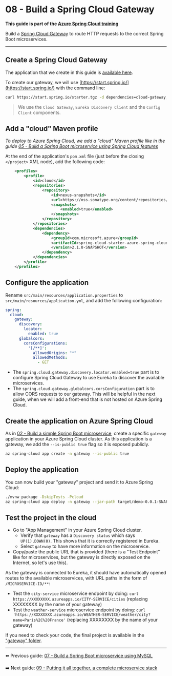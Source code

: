 # 08 - Build a Spring Cloud Gateway

__This guide is part of the [Azure Spring Cloud training](../README.md)__

Build a [Spring Cloud Gateway](https://spring.io/projects/spring-cloud-gateway) to route HTTP requests to the correct Spring Boot microservices.

---

## Create a Spring Cloud Gateway

The application that we create in this guide is [available here](gateway/).

To create our gateway, we will use [https://start.spring.io/](https://start.spring.io/) with the command line:

```bash
curl https://start.spring.io/starter.tgz -d dependencies=cloud-gateway,cloud-eureka,cloud-config-client -d baseDir=gateway | tar -xzvf -
```

> We use the `Cloud Gateway`, `Eureka Discovery Client` and the `Config Client` components.

## Add a "cloud" Maven profile

*To deploy to Azure Spring Cloud, we add a "cloud" Maven profile like in the guide [05 - Build a Spring Boot microservice using Spring Cloud features](../05-build-a-spring-boot-microservice-using-spring-cloud-features/README.md)*

At the end of the application's `pom.xml` file (just before the closing `</project>` XML node), add the following code:

```xml
    <profiles>
        <profile>
            <id>cloud</id>
            <repositories>
                <repository>
                    <id>nexus-snapshots</id>
                    <url>https://oss.sonatype.org/content/repositories/snapshots/</url>
                    <snapshots>
                        <enabled>true</enabled>
                    </snapshots>
                </repository>
            </repositories>
            <dependencies>
                <dependency>
                    <groupId>com.microsoft.azure</groupId>
                    <artifactId>spring-cloud-starter-azure-spring-cloud-client</artifactId>
                    <version>2.1.0-SNAPSHOT</version>
                </dependency>
            </dependencies>
        </profile>
    </profiles>
```

## Configure the application

Rename `src/main/resources/application.properties` to `src/main/resources/application.yml`, and add the following configuration:

```yaml
spring:
  cloud:
    gateway:
      discovery:
        locator:
          enabled: true
      globalcors:
        corsConfigurations:
          '[/**]':
            allowedOrigins: "*"
            allowedMethods:
              - GET

```

- The `spring.cloud.gateway.discovery.locator.enabled=true` part is to configure Spring Cloud Gateway to use Eureka to discover the available microservices.
- The `spring.cloud.gateway.globalcors.corsConfiguration` part is to allow CORS requests to our gateway. This will be helpful in the next guide, when we will add a front-end that is not hosted on Azure Spring Cloud.

## Create the application on Azure Spring Cloud

As in [02 - Build a simple Spring Boot microservice](../02-build-a-simple-spring-boot-microservice/README.md), create a specific `gateway` application in your Azure Spring Cloud cluster. As this application is a gateway, we add the `--is-public true` flag so it is exposed publicly.

```bash
az spring-cloud app create -n gateway --is-public true
```

## Deploy the application

You can now build your "gateway" project and send it to Azure Spring Cloud:

```bash
./mvnw package -DskipTests -Pcloud
az spring-cloud app deploy -n gateway --jar-path target/demo-0.0.1-SNAPSHOT.jar
```

## Test the project in the cloud

- Go to "App Management" in your Azure Spring Cloud cluster.
  - Verify that `gateway` has a `Discovery status` which says `UP(1),DOWN(0)`. This shows that it is correctly registered in Eureka.
  - Select `gateway` to have more information on the microservice.
- Copy/paste the public URL that is provided (there is a "Test Endpoint" like for microservices, but the gateway is directly exposed on the Internet, so let's use this).

As the gateway is connected to Eureka, it should have automatically opened routes to the available microservices, with URL paths in the form of `/MICROSERVICE-ID/**`:

- Test the `city-service` microservice endpoint by doing: `curl https://XXXXXXXX.azureapps.io/CITY-SERVICE/cities` (replacing XXXXXXXX by the name of your gateway)
- Test the `weather-service` microservice endpoint by doing: `curl 'https://XXXXXXXX.azureapps.io/WEATHER-SERVICE/weather/city?name=Paris%2C%20France'` (replacing XXXXXXXX by the name of your gateway)

If you need to check your code, the final project is available in the ["gateway" folder](gateway/).

---

⬅️ Previous guide: [07 - Build a Spring Boot microservice using MySQL](../07-build-a-spring-boot-microservice-using-mysql/README.md)

➡️ Next guide: [09 - Putting it all together, a complete microservice stack](../09-putting-it-all-together-a-complete-microservice-stack/README.md)

